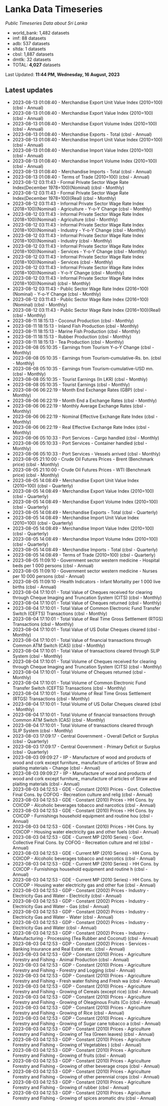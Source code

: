 # Lanka Data Timeseries
*Public Timeseries Data about Sri Lanka*

* world_bank: 1,482 datasets
* imf: 88 datasets
* adb: 537 datasets
* sltda: 1 datasets
* cbsl: 1,887 datasets
* dmtlk: 32 datasets
* TOTAL: **4,027** datasets

Last Updated: **11:44 PM, Wednesday, 16 August, 2023**

## Latest updates

* 2023-08-13 01:08:40 - Merchandise Export Unit Value Index (2010=100) (cbsl - Annual)
* 2023-08-13 01:08:40 - Merchandise Export Value Index (2010=100) (cbsl - Annual)
* 2023-08-13 01:08:40 - Merchandise Export Volume Index (2010=100) (cbsl - Annual)
* 2023-08-13 01:08:40 - Merchandise Exports - Total (cbsl - Annual)
* 2023-08-13 01:08:40 - Merchandise Import Unit Value Index (2010=100) (cbsl - Annual)
* 2023-08-13 01:08:40 - Merchandise Import Value Index (2010=100) (cbsl - Annual)
* 2023-08-13 01:08:40 - Merchandise Import Volume Index (2010=100) (cbsl - Annual)
* 2023-08-13 01:08:40 - Merchandise Imports - Total (cbsl - Annual)
* 2023-08-13 01:08:40 - Terms of Trade (2010=100) (cbsl - Annual)
* 2023-08-12 03:11:43 - Formal Private Sector Wage Rate Index(December 1978=100)(Nominal) (cbsl - Monthly)
* 2023-08-12 03:11:43 - Formal Private Sector Wage Rate Index(December 1978=100)(Real) (cbsl - Monthly)
* 2023-08-12 03:11:43 - Informal Private Sector Wage Rate Index (2018=100)(Nominal) - Agriculture - Y-o-Y Change (cbsl - Monthly)
* 2023-08-12 03:11:43 - Informal Private Sector Wage Rate Index (2018=100)(Nominal) - Agriculture (cbsl - Monthly)
* 2023-08-12 03:11:43 - Informal Private Sector Wage Rate Index (2018=100)(Nominal) - Industry - Y-o-Y Change (cbsl - Monthly)
* 2023-08-12 03:11:43 - Informal Private Sector Wage Rate Index (2018=100)(Nominal) - Industry (cbsl - Monthly)
* 2023-08-12 03:11:43 - Informal Private Sector Wage Rate Index (2018=100)(Nominal) - Services - Y-o-Y Change (cbsl - Monthly)
* 2023-08-12 03:11:43 - Informal Private Sector Wage Rate Index (2018=100)(Nominal) - Services (cbsl - Monthly)
* 2023-08-12 03:11:43 - Informal Private Sector Wage Rate Index (2018=100)(Nominal) - Y-o-Y Change (cbsl - Monthly)
* 2023-08-12 03:11:43 - Informal Private Sector Wage Rate Index (2018=100)(Nominal) (cbsl - Monthly)
* 2023-08-12 03:11:43 - Public Sector Wage Rate Index (2016=100)(Nominal) - Y-o-Y Change (cbsl - Monthly)
* 2023-08-12 03:11:43 - Public Sector Wage Rate Index (2016=100)(Nominal) (cbsl - Monthly)
* 2023-08-12 03:11:43 - Public Sector Wage Rate Index (2016=100)(Real) (cbsl - Monthly)
* 2023-08-11 18:15:13 - Coconut Production (cbsl - Monthly)
* 2023-08-11 18:15:13 - Inland Fish Production (cbsl - Monthly)
* 2023-08-11 18:15:13 - Marine Fish Production (cbsl - Monthly)
* 2023-08-11 18:15:13 - Rubber Production (cbsl - Monthly)
* 2023-08-11 18:15:13 - Tea Production (cbsl - Monthly)
* 2023-08-08 05:10:35 - Earnings from Tourism Y-o-Y Change (cbsl - Monthly)
* 2023-08-08 05:10:35 - Earnings from Tourism-cumulative-Rs. bn. (cbsl - Monthly)
* 2023-08-08 05:10:35 - Earnings from Tourism-cumulative-USD mn. (cbsl - Monthly)
* 2023-08-08 05:10:35 - Tourist Earnings (In LKR) (cbsl - Monthly)
* 2023-08-08 05:10:35 - Tourist Earnings (cbsl - Monthly)
* 2023-08-06 06:22:19 - Month End Exchange Rates (GBP) (cbsl - Monthly)
* 2023-08-06 06:22:19 - Month End a Exchange Rates (cbsl - Monthly)
* 2023-08-06 06:22:19 - Monthly Average Exchange Rates (cbsl - Monthly)
* 2023-08-06 06:22:19 - Nominal Effective Exchange Rate Index (cbsl - Monthly)
* 2023-08-06 06:22:19 - Real Effective Exchange Rate Index (cbsl - Monthly)
* 2023-08-06 05:10:33 - Port Services - Cargo handled (cbsl - Monthly)
* 2023-08-06 05:10:33 - Port Services - Container handled (cbsl - Monthly)
* 2023-08-06 05:10:33 - Port Services - Vessels arrived (cbsl - Monthly)
* 2023-08-05 21:10:00 - Crude Oil Futures Prices - Brent (Benchmark price) (cbsl - Monthly)
* 2023-08-05 21:10:00 - Crude Oil Futures Prices - WTI (Benchmark price) (cbsl - Monthly)
* 2023-08-05 14:08:49 - Merchandise Export Unit Value Index (2010=100) (cbsl - Quarterly)
* 2023-08-05 14:08:49 - Merchandise Export Value Index (2010=100) (cbsl - Quarterly)
* 2023-08-05 14:08:49 - Merchandise Export Volume Index (2010=100) (cbsl - Quarterly)
* 2023-08-05 14:08:49 - Merchandise Exports - Total (cbsl - Quarterly)
* 2023-08-05 14:08:49 - Merchandise Import Unit Value Index (2010=100) (cbsl - Quarterly)
* 2023-08-05 14:08:49 - Merchandise Import Value Index (2010=100) (cbsl - Quarterly)
* 2023-08-05 14:08:49 - Merchandise Import Volume Index (2010=100) (cbsl - Quarterly)
* 2023-08-05 14:08:49 - Merchandise Imports - Total (cbsl - Quarterly)
* 2023-08-05 14:08:49 - Terms of Trade (2010=100) (cbsl - Quarterly)
* 2023-08-05 11:09:10 - Government sector western medicine - Hospital beds per 1 000 persons (cbsl - Annual)
* 2023-08-05 11:09:10 - Government sector western medicine - Nurses per 10 000 persons (cbsl - Annual)
* 2023-08-05 11:09:10 - Health Indicators - Infant Mortality per 1 000 live births (cbsl - Annual)
* 2023-08-04 17:10:01 - Total Value of Cheques received for clearing through Cheque Imaging and Truncation System (CITS) (cbsl - Monthly)
* 2023-08-04 17:10:01 - Total Value of Cheques returned (cbsl - Monthly)
* 2023-08-04 17:10:01 - Total Value of Common Electronic Fund Transfer Switch (CEFTS) Transactions (cbsl - Monthly)
* 2023-08-04 17:10:01 - Total Value of Real Time Gross Settlement (RTGS) Transactions (cbsl - Monthly)
* 2023-08-04 17:10:01 - Total Value of US Dollar Cheques cleared (cbsl - Monthly)
* 2023-08-04 17:10:01 - Total Value of financial transactions through Common ATM Switch (CAS) (cbsl - Monthly)
* 2023-08-04 17:10:01 - Total Value of transactions cleared through SLIP System (cbsl - Monthly)
* 2023-08-04 17:10:01 - Total Volume of Cheques received for clearing through Cheque Imaging and Truncation System (CITS) (cbsl - Monthly)
* 2023-08-04 17:10:01 - Total Volume of Cheques returned (cbsl - Monthly)
* 2023-08-04 17:10:01 - Total Volume of Common Electronic Fund Transfer Switch (CEFTS) Transactions (cbsl - Monthly)
* 2023-08-04 17:10:01 - Total Volume of Real Time Gross Settlement (RTGS) Transactions (cbsl - Monthly)
* 2023-08-04 17:10:01 - Total Volume of US Dollar Cheques cleared (cbsl - Monthly)
* 2023-08-04 17:10:01 - Total Volume of financial transactions through Common ATM Switch (CAS) (cbsl - Monthly)
* 2023-08-04 17:10:01 - Total Volume of transactions cleared through SLIP System (cbsl - Monthly)
* 2023-08-03 17:09:17 - Central Government - Overall Deficit or Surplus (cbsl - Quarterly)
* 2023-08-03 17:09:17 - Central Government - Primary Deficit or Surplus (cbsl - Quarterly)
* 2023-08-03 09:09:27 - IIP - Manufacture of wood and products of wood and cork except furniture_ manufacture of articles of Straw and plaiting materials - Change (cbsl - Annual)
* 2023-08-03 09:09:27 - IIP - Manufacture of wood and products of wood and cork except furniture_ manufacture of articles of Straw and plaiting materials (cbsl - Annual)
* 2023-08-03 04:12:53 - GDE - Constant (2010) Prices - Govt. Collective Final Cons. by COFOG - Recreation culture and relig (cbsl - Annual)
* 2023-08-03 04:12:53 - GDE - Constant (2010) Prices - HH Cons. by COICOP - Alcoholic beverages tobacco and narcotics (cbsl - Annual)
* 2023-08-03 04:12:53 - GDE - Constant (2010) Prices - HH Cons. by COICOP - Furnishings household equipment and routine hou (cbsl - Annual)
* 2023-08-03 04:12:53 - GDE - Constant (2010) Prices - HH Cons. by COICOP - Housing water electricity gas and other fuels (cbsl - Annual)
* 2023-08-03 04:12:53 - GDE - Current MP (2010 Series) - Govt. Collective Final Cons. by COFOG - Recreation culture and rel (cbsl - Annual)
* 2023-08-03 04:12:53 - GDE - Current MP (2010 Series) - HH Cons. by COICOP - Alcoholic beverages tobacco and narcotics (cbsl - Annual)
* 2023-08-03 04:12:53 - GDE - Current MP (2010 Series) - HH Cons. by COICOP - Furnishings household equipment and routine h (cbsl - Annual)
* 2023-08-03 04:12:53 - GDE - Current MP (2010 Series) - HH Cons. by COICOP - Housing water electricity gas and other fue (cbsl - Annual)
* 2023-08-03 04:12:53 - GDP - Constant (2002) Prices - Industry - Electricity Gas and Water - Electricity (cbsl - Annual)
* 2023-08-03 04:12:53 - GDP - Constant (2002) Prices - Industry - Electricity Gas and Water - Gas (cbsl - Annual)
* 2023-08-03 04:12:53 - GDP - Constant (2002) Prices - Industry - Electricity Gas and Water - Water (cbsl - Annual)
* 2023-08-03 04:12:53 - GDP - Constant (2002) Prices - Industry - Electricity Gas and Water (cbsl - Annual)
* 2023-08-03 04:12:53 - GDP - Constant (2002) Prices - Industry - Manufacturing - Processing (Tea Rubber and Coconut) (cbsl - Annual)
* 2023-08-03 04:12:53 - GDP - Constant (2002) Prices - Services - Banking Insurance and Real Estate etc. (cbsl - Annual)
* 2023-08-03 04:12:53 - GDP - Constant (2010) Prices - Agriculture Forestry and Fishing - Animal Production (cbsl - Annual)
* 2023-08-03 04:12:53 - GDP - Constant (2010) Prices - Agriculture Forestry and Fishing - Forestry and Logging (cbsl - Annual)
* 2023-08-03 04:12:53 - GDP - Constant (2010) Prices - Agriculture Forestry and Fishing - Fresh water fishing and Fresh wa (cbsl - Annual)
* 2023-08-03 04:12:53 - GDP - Constant (2010) Prices - Agriculture Forestry and Fishing - Growing of Cereals (except rice) (cbsl - Annual)
* 2023-08-03 04:12:53 - GDP - Constant (2010) Prices - Agriculture Forestry and Fishing - Growing of Oleaginous Fruits (Co (cbsl - Annual)
* 2023-08-03 04:12:53 - GDP - Constant (2010) Prices - Agriculture Forestry and Fishing - Growing of Rice (cbsl - Annual)
* 2023-08-03 04:12:53 - GDP - Constant (2010) Prices - Agriculture Forestry and Fishing - Growing of Sugar cane tobacco a (cbsl - Annual)
* 2023-08-03 04:12:53 - GDP - Constant (2010) Prices - Agriculture Forestry and Fishing - Growing of Tea (Green leaves) (cbsl - Annual)
* 2023-08-03 04:12:53 - GDP - Constant (2010) Prices - Agriculture Forestry and Fishing - Growing of Vegetables ) (cbsl - Annual)
* 2023-08-03 04:12:53 - GDP - Constant (2010) Prices - Agriculture Forestry and Fishing - Growing of fruits (cbsl - Annual)
* 2023-08-03 04:12:53 - GDP - Constant (2010) Prices - Agriculture Forestry and Fishing - Growing of other beverage crops (cbsl - Annual)
* 2023-08-03 04:12:53 - GDP - Constant (2010) Prices - Agriculture Forestry and Fishing - Growing of other perennial crops (cbsl - Annual)
* 2023-08-03 04:12:53 - GDP - Constant (2010) Prices - Agriculture Forestry and Fishing - Growing of rubber (cbsl - Annual)
* 2023-08-03 04:12:53 - GDP - Constant (2010) Prices - Agriculture Forestry and Fishing - Growing of spices aromatic dru (cbsl - Annual)